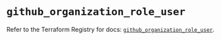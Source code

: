# `github_organization_role_user`

Refer to the Terraform Registry for docs: [`github_organization_role_user`](https://registry.terraform.io/providers/integrations/github/6.7.1/docs/resources/organization_role_user).

